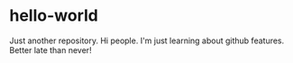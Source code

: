 # hello-world
Just another repository.
Hi people.
I'm just learning about github features.
Better late than never!
